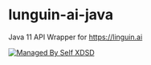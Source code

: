 # lunguin-ai-java
Java 11 API Wrapper for https://linguin.ai

 [![Managed By Self XDSD](https://self-xdsd.com/b/mbself.svg)](https://self-xdsd.com/p/imagineobjects/lunguin-ai-java?provider=github) 
 
